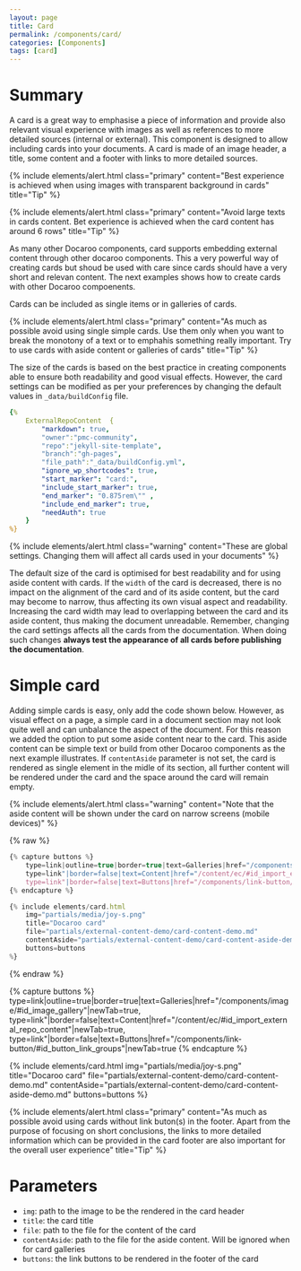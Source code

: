 ```yaml
---
layout: page
title: Card
permalink: /components/card/
categories: [Components]
tags: [card]
---
```


# Summary
A card is a great way to emphasise a piece of information and provide also relevant visual experience with images as well as references to more detailed sources (internal or external). This component is designed to allow including cards into your documents. A card is made of an image header, a title, some content and a footer with links to more detailed sources.

{% include elements/alert.html class="primary" 
    content="Best experience is achieved when using images with transparent background in cards" 
    title="Tip" 
%}

{% include elements/alert.html class="primary" 
    content="Avoid large texts in cards content. Bet experience is achieved when the card content has around 6 rows" 
    title="Tip" 
%}

As many other Docaroo components, card supports embedding external content through other docaroo components. This a very powerful way of creating cards but shoud be used with care since cards should have a very short and relevan content. The next examples shows how to create cards with other Docaroo compoenents.

Cards can be included as single items or in galleries of cards. 

{% include elements/alert.html class="primary" 
    content="As much as possible avoid using single simple cards. Use them only when you want to break the monotony of a text or to emphahis something really important. Try to use cards with aside content or galleries of cards" 
    title="Tip" 
%}

The size of the cards is based on the best practice in creating components able to ensure both readability and good visual effects. However, the card settings can be modified as per your preferences by changing the default values in `_data/buildConfig` file.

```yaml
{% 
    ExternalRepoContent  { 
        "markdown": true,
        "owner":"pmc-community", 
        "repo":"jekyll-site-template", 
        "branch":"gh-pages", 
        "file_path":"_data/buildConfig.yml", 
        "ignore_wp_shortcodes": true, 
        "start_marker": "card:",
        "include_start_marker": true,
        "end_marker": "0.875rem\"" ,
        "include_end_marker": true,
        "needAuth": true
    }
%}
```

{% include elements/alert.html class="warning" 
    content="These are global settings. Changing them will affect all cards used in your documents"
%}

The default size of the card is optimised for best readability and for using aside content with cards. If the `width` of the card is decreased, there is no impact on the alignment of the card and of its aside content, but the card may become to narrow, thus affecting its own visual aspect and readability. Increasing the card width may lead to overlapping between the card and its aside content, thus making the document unreadable. Remember, changing the card settings affects all the cards from the documentation. When doing such changes **always test the appearance of all cards before publishing the documentation**.

# Simple card
Adding simple cards is easy, only add the code shown below. However, as visual effect on a page, a simple card in a document section may not look quite well and can unbalance the aspect of the document. For this reason we added the option to put some aside content near to the card. This aside content can be simple text or build from other Docaroo components as the next example illustrates. If `contentAside` parameter is not set, the card is rendered as single element in the midle of its section, all further content will be rendered under the card and the space around the card will remain empty.

{% include elements/alert.html class="warning" 
    content="Note that the aside content will be shown under the card on narrow screens (mobile devices)" 
%}

{% raw %}
```javascript
{% capture buttons %}
    type=link|outline=true|border=true|text=Galleries|href="/components/image/#id_image_gallery"|newTab=true,
    type=link"|border=false|text=Content|href="/content/ec/#id_import_external_repo_content"|newTab=true,
    type=link"|border=false|text=Buttons|href="/components/link-button/#id_button_link_groups"|newTab=true
{% endcapture %}

{% include elements/card.html 
    img="partials/media/joy-s.png"
    title="Docaroo card"
    file="partials/external-content-demo/card-content-demo.md"
    contentAside="partials/external-content-demo/card-content-aside-demo.md"
    buttons=buttons
%}
```
{% endraw %}

{% capture buttons %}
    type=link|outline=true|border=true|text=Galleries|href="/components/image/#id_image_gallery"|newTab=true,
    type=link"|border=false|text=Content|href="/content/ec/#id_import_external_repo_content"|newTab=true,
    type=link"|border=false|text=Buttons|href="/components/link-button/#id_button_link_groups"|newTab=true
{% endcapture %}

{% include elements/card.html 
    img="partials/media/joy-s.png"
    title="Docaroo card"
    file="partials/external-content-demo/card-content-demo.md"
    contentAside="partials/external-content-demo/card-content-aside-demo.md"
    buttons=buttons
%}

{% include elements/alert.html class="primary" 
    content="As much as possible avoid using cards without link buton(s) in the footer. Apart from the purpose of focusing on short conclusions, the links to more detailed information which can be provided in the card footer are also important for the overall user experience" 
    title="Tip" 
%}

# Parameters
- `img`: path to the image to be the rendered in the card header
- `title`: the card title
- `file`: path to the file for the content of the card
- `contentAside`: path to the file for the aside content. Will be ignored when for card galleries
- `buttons`: the link buttons to be rendered in the footer of the card